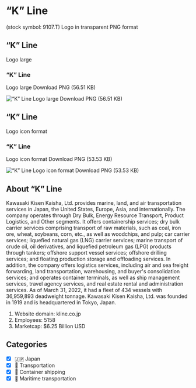 # “K” Line
 (stock symbol: 9107.T) Logo in transparent PNG format

## “K” Line
 Logo large

### “K” Line
 Logo large Download PNG (56.51 KB)

![“K” Line
 Logo large Download PNG (56.51 KB)](/img/orig/9107.T_BIG-875f617a.png)

## “K” Line
 Logo icon format

### “K” Line
 Logo icon format Download PNG (53.53 KB)

![“K” Line
 Logo icon format Download PNG (53.53 KB)](/img/orig/9107.T-886c9d6f.png)

## About “K” Line


Kawasaki Kisen Kaisha, Ltd. provides marine, land, and air transportation services in Japan, the United States, Europe, Asia, and internationally. The company operates through Dry Bulk, Energy Resource Transport, Product Logistics, and Other segments. It offers containership services; dry bulk carrier services comprising transport of raw materials, such as coal, iron ore, wheat, soybeans, corn, etc., as well as woodchips, and pulp; car carrier services; liquefied natural gas (LNG) carrier services; marine transport of crude oil, oil derivatives, and liquefied petroleum gas (LPG) products through tankers; offshore support vessel services; offshore drilling services; and floating production storage and offloading services. In addition, the company offers logistics services, including air and sea freight forwarding, land transportation, warehousing, and buyer's consolidation services; and operates container terminals, as well as ship management services, travel agency services, and real estate rental and administration services. As of March 31, 2022, it had a fleet of 434 vessels with 36,959,893 deadweight tonnage. Kawasaki Kisen Kaisha, Ltd. was founded in 1919 and is headquartered in Tokyo, Japan.

1. Website domain: kline.co.jp
2. Employees: 5158
3. Marketcap: $6.25 Billion USD


## Categories
- [x] 🇯🇵 Japan
- [x] 🚚 Transportation
- [x] 🚢 Container shipping
- [x] 🚢 Maritime transportation
